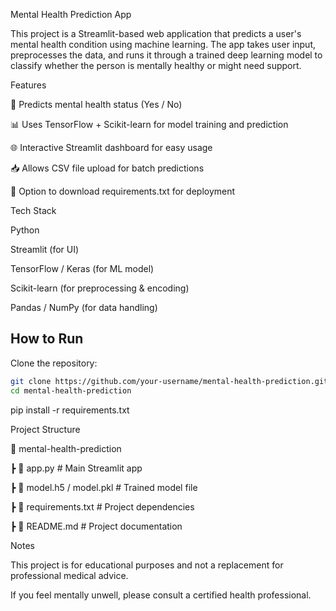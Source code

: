 Mental Health Prediction App

This project is a Streamlit-based web application that predicts a user's mental health condition using machine learning. The app takes user input, preprocesses the data, and runs it through a trained deep learning model to classify whether the person is mentally healthy or might need support.

Features

🧠 Predicts mental health status (Yes / No)

📊 Uses TensorFlow + Scikit-learn for model training and prediction

🌐 Interactive Streamlit dashboard for easy usage

📥 Allows CSV file upload for batch predictions

📄 Option to download requirements.txt for deployment

Tech Stack

Python

Streamlit (for UI)

TensorFlow / Keras (for ML model)

Scikit-learn (for preprocessing & encoding)

Pandas / NumPy (for data handling)

## How to Run  

Clone the repository:  

```bash
git clone https://github.com/your-username/mental-health-prediction.git  
cd mental-health-prediction  
```

pip install -r requirements.txt  

Project Structure

📂 mental-health-prediction

 ┣ 📜 app.py              # Main Streamlit app
 
 ┣ 📜 model.h5 / model.pkl # Trained model file
 
 ┣ 📜 requirements.txt    # Project dependencies
 
 ┣ 📜 README.md           # Project documentation

Notes

This project is for educational purposes and not a replacement for professional medical advice.

If you feel mentally unwell, please consult a certified health professional.
